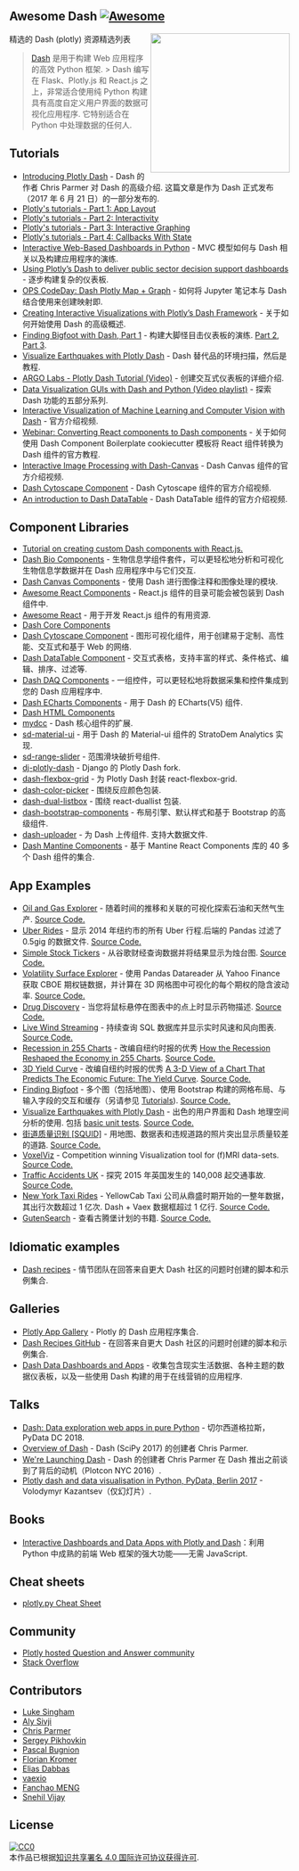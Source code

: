<div class="github-widget" data-repo="ucg8j/awesome-dash"></div>

## Awesome Dash  [![Awesome](https://awesome.re/badge-flat.svg)](https://github.com/sindresorhus/awesome)

[<img src="https://cdn.rawgit.com/plotly/dash-docs/b1178b4e/images/dash-logo-stripe.svg" align="right" width="250">](https://plot.ly/products/dash/)


精选的 Dash (plotly) 资源精选列表

> [Dash](https://plot.ly/products/dash/) 是用于构建 Web 应用程序的高效 Python 框架.
 &gt; Dash 编写在 Flask、Plotly.js 和 React.js 之上，非常适合使用纯 Python 构建具有高度自定义用户界面的数据可视化应用程序. 它特别适合在 Python 中处理数据的任何人.


## Tutorials
- [Introducing Plotly Dash](https://medium.com/@plotlygraphs/introducing-dash-5ecf7191b503)  - Dash 的作者 Chris Parmer 对 Dash 的高级介绍. 这篇文章是作为 Dash 正式发布（2017 年 6 月 21 日）的一部分发布的.
- [Plotly's tutorials - Part 1: App Layout](https://plot.ly/dash/getting-started)
- [Plotly's tutorials - Part 2: Interactivity](https://plot.ly/dash/getting-started-part-2)
- [Plotly's tutorials - Part 3: Interactive Graphing](https://plot.ly/dash/interactive-graphing)
- [Plotly's tutorials - Part 4: Callbacks With State](https://plot.ly/dash/state)
- [Interactive Web-Based Dashboards in Python](https://alysivji.github.io/reactive-dashboards-with-dash.html) - MVC 模型如何与 Dash 相关以及构建应用程序的演练.
- [Using Plotly’s Dash to deliver public sector decision support dashboards](https://medium.com/a-r-g-o/using-plotlys-dash-to-deliver-public-sector-decision-support-dashboards-ac863fa829fb) - 逐步构建复杂的仪表板.
- [OPS CodeDay: Dash Plotly Map + Graph](https://radumas.info/blog/tutorial/2017/08/10/codeday.html) - 如何将 Jupyter 笔记本与 Dash 结合使用来创建映射即.
- [Creating Interactive Visualizations with Plotly’s Dash Framework](http://pbpython.com/plotly-dash-intro.html) - 关于如何开始使用 Dash 的高级概述.
- [Finding Bigfoot with Dash, Part 1](https://timothyrenner.github.io/datascience/2017/08/08/finding-bigfoot-with-dash-part-1.html) - 构建大脚怪目击仪表板的演练. [Part 2](https://timothyrenner.github.io/datascience/2017/08/09/finding-bigfoot-with-dash-part-2.html), [Part 3](https://timothyrenner.github.io/datascience/2017/08/10/finding-bigfoot-with-dash-part-3.html).
- [Visualize Earthquakes with Plotly Dash](https://www.giacomodebidda.com/visualize-earthquakes-with-plotly-dash/) - Dash 替代品的环境扫描，然后是教程.
- [ARGO Labs - Plotly Dash Tutorial (Video)](https://www.youtube.com/watch?v=yfWJXkySfe0) - 创建交互式仪表板的详细介绍.
- [Data Visualization GUIs with Dash and Python (Video playlist)](https://www.youtube.com/watch?v=J_Cy_QjG6NE&list=PLQVvvaa0QuDfsGImWNt1eUEveHOepkjqt) - 探索 Dash 功能的五部分系列.
- [Interactive Visualization of Machine Learning and Computer Vision with Dash](https://www.youtube.com/watch?v=3F5AR-uUqJc) - 官方介绍视频.
- [Webinar: Converting React components to Dash components](https://www.youtube.com/watch?v=wifoPPRgG_I) - 关于如何使用 Dash Component Boilerplate cookiecutter 模板将 React 组件转换为 Dash 组件的官方教程.
- [Interactive Image Processing with Dash-Canvas](https://www.youtube.com/watch?v=LKXSFBB5ccI) - Dash Canvas 组件的官方介绍视频.
- [Dash Cytoscape Component](https://www.youtube.com/watch?v=snXcIsCMQgk) - Dash Cytoscape 组件的官方介绍视频.
- [An introduction to Dash DataTable](https://www.youtube.com/watch?v=dueejcyrYh8) - Dash DataTable 组件的官方介绍视频.

## Component Libraries
- [Tutorial on creating custom Dash components with React.js.](https://plot.ly/dash/plugins)
- [Dash Bio Components](https://dash.plot.ly/dash-bio) - 生物信息学组件套件，可以更轻松地分析和可视化生物信息学数据并在 Dash 应用程序中与它们交互.
- [Dash Canvas Components](https://dash.plot.ly/canvas) - 使用 Dash 进行图像注释和图像处理的模块.
- [Awesome React Components](https://github.com/brillout/awesome-react-components) - React.js 组件的目录可能会被包装到 Dash 组件中.
- [Awesome React](https://github.com/enaqx/awesome-react) - 用于开发 React.js 组件的有用资源.
- [Dash Core Components](https://github.com/plotly/dash-core-components)
- [Dash Cytoscape Component](https://dash.plot.ly/cytoscape) - 图形可视化组件，用于创建易于定制、高性能、交互式和基于 Web 的网络.
- [Dash DataTable Component](https://dash.plot.ly/datatable) - 交互式表格，支持丰富的样式、条件格式、编辑、排序、过滤等.
- [Dash DAQ Components](https://dash.plot.ly/dash-daq) - 一组控件，可以更轻松地将数据采集和控件集成到您的 Dash 应用程序中.
- [Dash ECharts Components](https://github.com/mergeforward/dash_echarts) - 用于 Dash 的 ECharts(V5) 组件.
- [Dash HTML Components](https://github.com/plotly/dash-html-components)
- [mydcc](https://github.com/jimmybow/mydcc) - Dash 核心组件的扩展.
- [sd-material-ui](https://github.com/StratoDem/sd-material-ui) - 用于 Dash 的 Material-ui 组件的 StratoDem Analytics 实现.
- [sd-range-slider](https://github.com/StratoDem/sd-range-slider) - 范围滑块破折号组件.
- [dj-plotly-dash](https://github.com/pikhovkin/dj-plotly-dash) - Django 的 Plotly Dash fork.
- [dash-flexbox-grid](https://github.com/pikhovkin/dash-flexbox-grid) - 为 Plotly Dash 封装 react-flexbox-grid.
- [dash-color-picker](https://github.com/vivekvs1/dash-color-picker) - 围绕反应颜色包装.
- [dash-dual-listbox](https://github.com/vivekvs1/dash-dual-listbox) - 围绕 react-duallist 包装.
- [dash-bootstrap-components](https://dash-bootstrap-components.opensource.asidatascience.com/) - 布局引擎、默认样式和基于 Bootstrap 的高级组件.
- [dash-uploader](https://github.com/np-8/dash-uploader)  - 为 Dash 上传组件. 支持大数据文件.
- [Dash Mantine Components](https://github.com/snehilvj/dash-mantine-components) - 基于 Mantine React Components 库的 40 多个 Dash 组件的集合.

## App Examples
- [Oil and Gas Explorer](https://plot.ly/dash/gallery/new-york-oil-and-gas/) - 随着时间的推移和关联的可视化探索石油和天然气生产. [Source Code.](https://github.com/plotly/dash-oil-and-gas-demo)
- [Uber Rides](https://plot.ly/dash/gallery/uber-rides/) - 显示 2014 年纽约市的所有 Uber 行程.后端的 Pandas 过滤了 0.5gig 的数据文件. [Source Code.](https://github.com/plotly/dash-uber-rides-demo)
- [Simple Stock Tickers](https://plot.ly/dash/gallery/stock-tickers/) - 从谷歌财经查询数据并将结果显示为烛台图. [Source Code.](https://github.com/plotly/dash-stock-tickers-demo-app)
- [Volatility Surface Explorer](https://plot.ly/dash/gallery/volatility-surface) - 使用 Pandas Datareader 从 Yahoo Finance 获取 CBOE 期权链数据，并计算在 3D 网格图中可视化的每个期权的隐含波动率. [Source Code.](https://github.com/plotly/dash-volatility-surface)
- [Drug Discovery](https://plot.ly/dash/gallery/drug-explorer/) - 当您将鼠标悬停在图表中的点上时显示药物描述. [Source Code.](https://github.com/plotly/dash-drug-discovery-demo/)
- [Live Wind Streaming](https://plot.ly/dash/gallery/live-wind-data/) - 持续查询 SQL 数据库并显示实时风速和风向图表. [Source Code.](https://github.com/plotly/dash-wind-streaming)
- [Recession in 255 Charts](https://plot.ly/dash/gallery/recession-report/) - 改编自纽约时报的优秀 [How the Recession Reshaped the Economy in 255 Charts](https://www.nytimes.com/interactive/2014/06/05/upshot/how-the-recession-reshaped-the-economy-in-255-charts.html). [Source Code.](https://github.com/plotly/dash-recession-report-demo)
- [3D Yield Curve](https://plot.ly/dash/gallery/yield-curve/) - 改编自纽约时报的优秀 [A 3-D View of a Chart That Predicts The Economic Future: The Yield Curve](https://www.nytimes.com/interactive/2015/03/19/upshot/3d-yield-curve-economic-growth.html). [Source Code.](https://github.com/plotly/dash-yield-curve)
- [Finding Bigfoot](https://bigfoot-sightings-dash.herokuapp.com/) - 多个图（包括地图）、使用 Bootstrap 构建的网格布局、与输入字段的交互和缓存（另请参见 [Tutorials](#tutorials)). [Source Code.](https://github.com/timothyrenner/bigfoot-dash-app)
- [Visualize Earthquakes with Plotly Dash](https://belle-croissant-54211.herokuapp.com/)  - 出色的用户界面和 Dash 地理空间分析的使用. 包括 [basic unit tests](https://github.com/jackdbd/dash-earthquakes/tree/master/tests). [Source Code.](https://github.com/jackdbd/dash-earthquakes)
- [街道质量识别 [SQUID]](https://squid-syracuse.herokuapp.com/) - 用地图、数据表和违规道路的照片突出显示质量较差的道路. [Source Code.](https://github.com/amyoshino/SQUID-Syracuse-Dashboard)
- [VoxelViz](http://lukas-snoek.com/voxelviz) - Competition winning Visualization tool for (f)MRI data-sets. [Source Code.](https://github.com/lukassnoek/VoxelViz)
- [Traffic Accidents UK](https://traffic-accidents-uk.herokuapp.com/) - 探究 2015 年英国发生的 140,008 起交通事故. [Source Code.](https://github.com/richard-muir/uk-car-accidents)
- [New York Taxi Rides](https://dash.vaex.io/)  - YellowCab Taxi 公司从鼎盛时期开始的一整年数据，其出行次数超过 1 亿次.  Dash + Vaex 数据框超过 1 亿行. [Source Code.](https://github.com/vaexio/dash-120million-taxi-app)
- [GutenSearch](https://gutensearch.com/) - 查看古腾堡计划的书籍. [Source Code.](https://github.com/cordb/gutensearch)

## Idiomatic examples
- [Dash recipes](https://github.com/plotly/dash-recipes) - 情节团队在回答来自更大 Dash 社区的问题时创建的脚本和示例集合.

## Galleries
- [Plotly App Gallery](https://plot.ly/dash/gallery) - Plotly 的 Dash 应用程序集合.
- [Dash Recipes GitHub](https://github.com/plotly/dash-recipes) - 在回答来自更大 Dash 社区的问题时创建的脚本和示例集合.
- [Dash Data Dashboards and Apps](https://www.dashboardom.com/) - 收集包含现实生活数据、各种主题的数据仪表板，以及一些使用 Dash 构建的用于在线营销的应用程序.

## Talks
- [Dash: Data exploration web apps in pure Python](https://www.youtube.com/watch?v=eusglTlW4OA) - 切尔西道格拉斯，PyData DC 2018.
- [Overview of Dash](https://www.youtube.com/watch?v=sea2K4AuPOk) - Dash (SciPy 2017) 的创建者 Chris Parmer.
- [We're Launching Dash](https://www.youtube.com/watch?v=5BAthiN0htc&t=1s) - Dash 的创建者 Chris Parmer 在 Dash 推出之前谈到了背后的动机（Plotcon NYC 2016）.
- [Plotly dash and data visualisation in Python, PyData, Berlin 2017](https://www.slideshare.net/vladimirkazantsev/plotly-dash-and-data-visualisation-in-python) - Volodymyr Kazantsev（仅幻灯片）.

## Books
- [Interactive Dashboards and Data Apps with Plotly and Dash](https://www.amazon.com/Interactive-Dashboards-Data-Apps-Plotly-ebook/dp/B08XMW45VY)：利用 Python 中成熟的前端 Web 框架的强大功能——无需 JavaScript.

## Cheat sheets
- [plotly.py Cheat Sheet](https://images.plot.ly/plotly-documentation/images/python_cheat_sheet.pdf)

## Community
- [Plotly hosted Question and Answer community](https://community.plot.ly)
- [Stack Overflow](https://stackoverflow.com/questions/tagged/plotly-dash)

## Contributors
- [Luke Singham](https://lukesingham.com/)
- [Aly Sivji](https://alysivji.github.io/)
- [Chris Parmer](https://github.com/chriddyp)
- [Sergey Pikhovkin](https://github.com/pikhovkin)
- [Pascal Bugnion](https://pascalbugnion.net)
- [Florian Kromer](https://github.com/fkromer)
- [Elias Dabbas](https://www.dashboardom.com)
- [vaexio](https://github.com/vaexio)
- [Fanchao MENG](https://github.com/pingf)
- [Snehil Vijay](https://github.com/snehilvj)

## License
[![CC0](http://mirrors.creativecommons.org/presskit/buttons/88x31/svg/cc-zero.svg) ](https://creativecommons.org/publicdomain/zero/1.0/)<br /> 本作品已根据<a rel="license" href="http://creativecommons.org/licenses/by/4.0/">知识共享署名 4.0 国际许可协议获得许可</a>.

